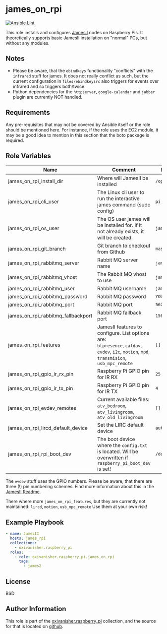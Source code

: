 james_on_rpi
============
[![Ansible Lint](https://github.com/oxivanisher/role-james_on_rpi/actions/workflows/ansible-lint.yml/badge.svg)](https://github.com/oxivanisher/role-james_on_rpi/actions/workflows/ansible-lint.yml)

This role installs and configures [JamesII](https://github.com/oxivanisher/JamesII) nodes on Raspberry Pis.
It theoretically supports basic JamesII installation on "normal" PCs, but without any modules.

Notes
-----

* Please be aware, that the `ebindkeys` functionality "conflicts" with the `infrared` stuff for james. It does not really conflict as such, but the current configuration in `files/ebindkeysrc` also triggers for events over infrared and so triggers both/twice.
* Python dependencies for the `httpserver`, `google-calendar` and `jabber` plugin are currently NOT handled.

Requirements
------------

Any pre-requisites that may not be covered by Ansible itself or the role should be mentioned here. For instance, if the role uses the EC2 module, it may be a good idea to mention in this section that the boto package is required.

Role Variables
--------------

| Name          | Comment                              | Default value |
|---------------|--------------------------------------|---------------|
| james_on_rpi_install_dir  | Where will JamesII be installed  | `/opt/JamesII`          |
| james_on_rpi_cli_user  | The Linux cli user to run the interactive james command (sudo config) | `pi`          |
| james_on_rpi_os_user   | The OS user james will be installed for. If it not already exists, it will be created. | `james` |
| james_on_rpi_git_branch  | Git branch to checkout from Github | `master`          |
| james_on_rpi_rabbitmq_server  | Rabbit MQ server name    | `james.example.lan`          |
| james_on_rpi_rabbitmq_vhost  | The Rabbit MQ vhost to use  | `james2`          |
| james_on_rpi_rabbitmq_user  | Rabbit MQ username  | `james2`          |
| james_on_rpi_rabbitmq_password  | Rabbit MQ password    | `YOURPASSWORD`          |
| james_on_rpi_rabbitmq_port  | Rabbit MQ port    | `5672`          |
| james_on_rpi_rabbitmq_fallbackport | Rabbit MQ fallback port    | `15672`          |
| james_on_rpi_features  | JamesII features to configure. List options are: <br> `btpresence`, `caldav`, `evdev`, `i2c`, `motion`, `mpd`, `transmision`, `usb_mpc_remote`  | `[]`          |
| james_on_rpi_gpio_ir_rx_pin | Raspberry Pi GPIO pin for IR RX | `25`          |
| james_on_rpi_gpio_ir_tx_pin | Raspberry Pi GPIO pin for IR TX    | `4`          |
| james_on_rpi_evdev_remotes  | Current available files: <br> `atv_bedroom`, `atv_livingroom`, `atv_old_livingroom`   | `[]`          |
| james_on_rpi_lircd_default_device  | Set the LIRC default device | `auto`          |
| james_on_rpi_rpi_boot_dev | The boot device where the `config.txt` is located. Will be overwritten if `raspberry_pi_boot_dev` is set! | `/dev/mmcblk0p1` |


The `evdev` stuff uses the GPIO numbers. Please be aware, that there are three (!) pin numbering schemes. Find more information about this in the [JamesII Readme](https://github.com/oxivanisher/JamesII).

There where more `james_on_rpi_features`, but they are currently not maintained: `lircd`, `motion`, `usb_mpc_remote`
Use them at your own risk!

Example Playbook
----------------

```yaml
- name: JamesII
  hosts: james_rpi
  collections:
    - oxivanisher.raspberry_pi
  roles:
    - role: oxivanisher.raspberry_pi.james_on_rpi
      tags:
        - james2
```

License
-------

BSD

Author Information
------------------

This role is part of the [oxivanisher.raspberry_pi](https://galaxy.ansible.com/ui/repo/published/oxivanisher/raspberry_pi/) collection, and the source for that is located on [github](https://github.com/oxivanisher/collection-raspberry_pi).
